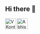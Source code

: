 ## Hi there   👋

<!--
**malyshevy/malyshevy** is a ✨ _special_ ✨ repository because its `README.md` (this file) appears on your GitHub profile.

Here are some ideas to get you started:

- 🔭 I’m currently working on ...
- 🌱 I’m currently learning ...
- 👯 I’m looking to collaborate on ...
- 🤔 I’m looking for help with ...
- 💬 Ask me about ...
- 📫 How to reach me: ...
- 😄 Pronouns: ...
- ⚡ Fun fact: ...
<img src="https://media.giphy.com/media/hvRJCLFzcasrR4ia7z/giphy.gif" width="25px">
-->

<a href="https://vk.com/id3806653">
  <img align="left" alt="VKontakte" width="35px" src="https://cdn.jsdelivr.net/npm/simple-icons@v3/icons/vk.svg" />
</a>
<a href="https://t.me/iurii_malyshev">
  <img align="left" alt="Abhishek's Telegram" width="35px" src="https://cdn.jsdelivr.net/npm/simple-icons@v3/icons/telegram.svg" />
</a>
